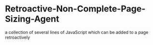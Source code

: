 # Retroactive-Non-Complete-Page-Sizing-Agent
a collection of several lines of JavaScript which can be added to a page retroactively
